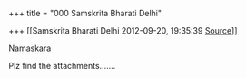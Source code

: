 +++
title = "000 Samskrita Bharati Delhi"

+++
[[Samskrita Bharati Delhi	2012-09-20, 19:35:39 [Source](https://groups.google.com/g/bvparishat/c/n1MU2LzNisQ)]]



  

  
  
Namaskara

  

Plz find the attachments.......

  

